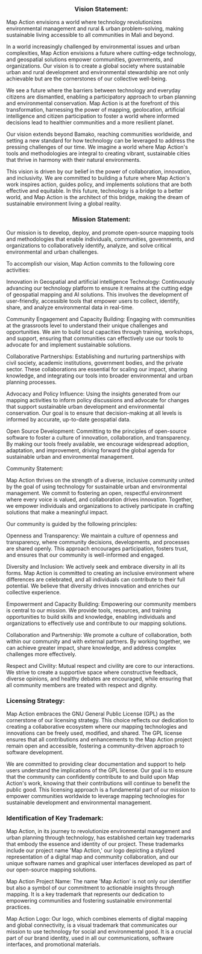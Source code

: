 <h3 align="center">Vision Statement: </h3>

Map Action envisions a world where technology revolutionizes environmental management and rural & urban problem-solving, making sustainable living accessible to all communities in Mali and beyond. 

In a world increasingly challenged by environmental issues and urban complexities, Map Action envisions a future where cutting-edge technology, and geospatial solutions empower communities, governments, and organizations. Our vision is to create a global society where sustainable urban and rural development and environmental stewardship are not only achievable but are the cornerstones of our collective well-being. 

 

We see a future where the barriers between technology and everyday citizens are dismantled, enabling a participatory approach to urban planning and environmental conservation. Map Action is at the forefront of this transformation, harnessing the power of mapping, geolocation, artificial intelligence and citizen participation to foster a world where informed decisions lead to healthier communities and a more resilient planet. 

 

Our vision extends beyond Bamako, reaching communities worldwide, and setting a new standard for how technology can be leveraged to address the pressing challenges of our time. We imagine a world where Map Action's tools and methodologies are integral to creating vibrant, sustainable cities that thrive in harmony with their natural environments. 

 

This vision is driven by our belief in the power of collaboration, innovation, and inclusivity. We are committed to building a future where Map Action's work inspires action, guides policy, and implements solutions that are both effective and equitable. In this future, technology is a bridge to a better world, and Map Action is the architect of this bridge, making the dream of sustainable environment living a global reality. 

 

<h3 align="center">Mission Statement: </h3> 

Our mission is to develop, deploy, and promote open-source mapping tools and methodologies that enable individuals, communities, governments, and organizations to collaboratively identify, analyze, and solve critical environmental and urban challenges. 

To accomplish our vision, Map Action commits to the following core activities: 

Innovation in Geospatial and artificial intelligence Technology: Continuously advancing our technology platform to ensure it remains at the cutting edge of geospatial mapping and AI solutions. This involves the development of user-friendly, accessible tools that empower users to collect, identify, share, and analyze environmental data in real-time. 

Community Engagement and Capacity Building: Engaging with communities at the grassroots level to understand their unique challenges and opportunities. We aim to build local capacities through training, workshops, and support, ensuring that communities can effectively use our tools to advocate for and implement sustainable solutions. 

Collaborative Partnerships: Establishing and nurturing partnerships with civil society, academic institutions, government bodies, and the private sector. These collaborations are essential for scaling our impact, sharing knowledge, and integrating our tools into broader environmental and urban planning processes. 

Advocacy and Policy Influence: Using the insights generated from our mapping activities to inform policy discussions and advocate for changes that support sustainable urban development and environmental conservation. Our goal is to ensure that decision-making at all levels is informed by accurate, up-to-date geospatial data. 

Open Source Development: Committing to the principles of open-source software to foster a culture of innovation, collaboration, and transparency. By making our tools freely available, we encourage widespread adoption, adaptation, and improvement, driving forward the global agenda for sustainable urban and environmental management. 

Community Statement: 

Map Action thrives on the strength of a diverse, inclusive community united by the goal of using technology for sustainable urban and environmental management. We commit to fostering an open, respectful environment where every voice is valued, and collaboration drives innovation. Together, we empower individuals and organizations to actively participate in crafting solutions that make a meaningful impact. 

Our community is guided by the following principles: 

Openness and Transparency: We maintain a culture of openness and transparency, where community decisions, developments, and processes are shared openly. This approach encourages participation, fosters trust, and ensures that our community is well-informed and engaged. 

Diversity and Inclusion: We actively seek and embrace diversity in all its forms. Map Action is committed to creating an inclusive environment where differences are celebrated, and all individuals can contribute to their full potential. We believe that diversity drives innovation and enriches our collective experience. 

Empowerment and Capacity Building: Empowering our community members is central to our mission. We provide tools, resources, and training opportunities to build skills and knowledge, enabling individuals and organizations to effectively use and contribute to our mapping solutions. 

Collaboration and Partnership: We promote a culture of collaboration, both within our community and with external partners. By working together, we can achieve greater impact, share knowledge, and address complex challenges more effectively. 

Respect and Civility: Mutual respect and civility are core to our interactions. We strive to create a supportive space where constructive feedback, diverse opinions, and healthy debates are encouraged, while ensuring that all community members are treated with respect and dignity. 

 

<h3 algin="center">Licensing Strategy: </h3>

 
Map Action embraces the GNU General Public License (GPL) as the cornerstone of our licensing strategy. This choice reflects our dedication to creating a collaborative ecosystem where our mapping technologies and innovations can be freely used, modified, and shared. The GPL license ensures that all contributions and enhancements to the Map Action project remain open and accessible, fostering a community-driven approach to software development. 

We are committed to providing clear documentation and support to help users understand the implications of the GPL license. Our goal is to ensure that the community can confidently contribute to and build upon Map Action's work, knowing that their contributions will continue to benefit the public good. This licensing approach is a fundamental part of our mission to empower communities worldwide to leverage mapping technologies for sustainable development and environmental management. 

 

<h3 algin="center">Identification of Key Trademark: </h3>

Map Action, in its journey to revolutionize environmental management and urban planning through technology, has established certain key trademarks that embody the essence and identity of our project. These trademarks include our project name 'Map Action,' our logo depicting a stylized representation of a digital map and community collaboration, and our unique software names and graphical user interfaces developed as part of our open-source mapping solutions. 

Map Action Project Name: The name 'Map Action' is not only our identifier but also a symbol of our commitment to actionable insights through mapping. It is a key trademark that represents our dedication to empowering communities and fostering sustainable environmental practices. 

Map Action Logo: Our logo, which combines elements of digital mapping and global connectivity, is a visual trademark that communicates our mission to use technology for social and environmental good. It is a crucial part of our brand identity, used in all our communications, software interfaces, and promotional materials. 
